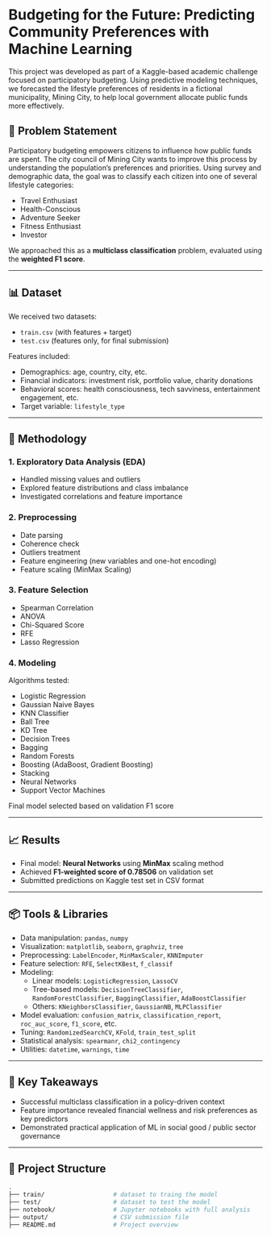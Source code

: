 # Budgeting for the Future: Predicting Community Preferences with Machine Learning

This project was developed as part of a Kaggle-based academic challenge focused on participatory budgeting. Using predictive modeling techniques, we forecasted the lifestyle preferences of residents in a fictional municipality, Mining City, to help local government allocate public funds more effectively.

## 📌 Problem Statement

Participatory budgeting empowers citizens to influence how public funds are spent. The city council of Mining City wants to improve this process by understanding the population’s preferences and priorities. Using survey and demographic data, the goal was to classify each citizen into one of several lifestyle categories:

- Travel Enthusiast  
- Health-Conscious  
- Adventure Seeker  
- Fitness Enthusiast  
- Investor  

We approached this as a **multiclass classification** problem, evaluated using the **weighted F1 score**.

---

## 📊 Dataset

We received two datasets:  
- `train.csv` (with features + target)  
- `test.csv` (features only, for final submission)

Features included:
- Demographics: age, country, city, etc.  
- Financial indicators: investment risk, portfolio value, charity donations  
- Behavioral scores: health consciousness, tech savviness, entertainment engagement, etc.  
- Target variable: `lifestyle_type`

---

## 🧪 Methodology

### 1. Exploratory Data Analysis (EDA)
- Handled missing values and outliers
- Explored feature distributions and class imbalance
- Investigated correlations and feature importance

### 2. Preprocessing
- Date parsing
- Coherence check
- Outliers treatment
- Feature engineering (new variables and one-hot encoding)
- Feature scaling (MinMax Scaling)

### 3. Feature Selection
  - Spearman Correlation
  - ANOVA
  - Chi-Squared Score
  - RFE
  - Lasso Regression

### 4. Modeling
Algorithms tested:
  - Logistic Regression
  - Gaussian Naive Bayes
  - KNN Classifier
  - Ball Tree
  - KD Tree
  - Decision Trees
  - Bagging
  - Random Forests
  - Boosting (AdaBoost, Gradient Boosting)
  - Stacking
  - Neural Networks
  - Support Vector Machines
    
  Final model selected based on validation F1 score

---

## 📈 Results

- Final model: **Neural Networks** using **MinMax** scaling method
- Achieved **F1-weighted score of 0.78506** on validation set  
- Submitted predictions on Kaggle test set in CSV format

---

## 📦 Tools & Libraries

- Data manipulation: `pandas`, `numpy`
- Visualization: `matplotlib`, `seaborn`, `graphviz`, `tree`
- Preprocessing: `LabelEncoder`, `MinMaxScaler`, `KNNImputer`
- Feature selection: `RFE`, `SelectKBest`, `f_classif`
- Modeling:  
  - Linear models: `LogisticRegression`, `LassoCV`  
  - Tree-based models: `DecisionTreeClassifier`, `RandomForestClassifier`, `BaggingClassifier`, `AdaBoostClassifier`  
  - Others: `KNeighborsClassifier`, `GaussianNB`, `MLPClassifier`
- Model evaluation: `confusion_matrix`, `classification_report`, `roc_auc_score`, `f1_score`, etc.
- Tuning: `RandomizedSearchCV`, `KFold`, `train_test_split`
- Statistical analysis: `spearmanr`, `chi2_contingency`
- Utilities: `datetime`, `warnings`, `time`

---

## 🧠 Key Takeaways

- Successful multiclass classification in a policy-driven context
- Feature importance revealed financial wellness and risk preferences as key predictors
- Demonstrated practical application of ML in social good / public sector governance

---

## 📁 Project Structure

```bash
.
├── train/                   # dataset to traing the model
├── test/                    # dataset to test the model
├── notebook/                # Jupyter notebooks with full analysis
├── output/                  # CSV submission file
├── README.md                # Project overview
